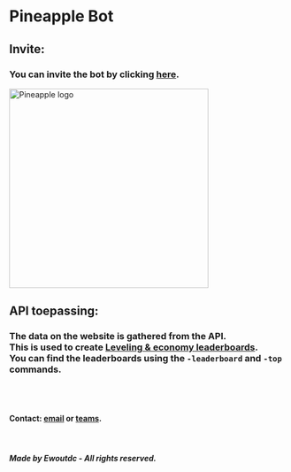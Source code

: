 # **Pineapple Bot**

## **Invite:**

### You can invite the bot by clicking <a href="https://discord.com/oauth2/authorize?client_id=463388759866474506&scope=bot&permissions=8">here</a>.

<a href="https://www.pineapplebot.ga/"><img src="https://i.imgur.com/2BNDoq8.png" title="Pineapple Logo" alt="Pineapple logo" width="360"/></a>

## **API toepassing:**

### The data on the website is gathered from the API. <br>This is used to create <a href="https://pineapplebot.ga/leveling.html?&guild=456754639031762944" title="Economy & Leveling">Leveling & economy leaderboards</a>. <br>You can find the leaderboards using the `-leaderboard` and `-top` commands.

<br>
<br>

#### Contact: <a href="mailto:ewout.decoster@student.hogent.be">email</a> or <a href="https://teams.microsoft.com/l/chat/0/0?users=ewout.decoster@student.hogent.be">teams</a>.

<br>

##### Made by Ewoutdc - All rights reserved.

